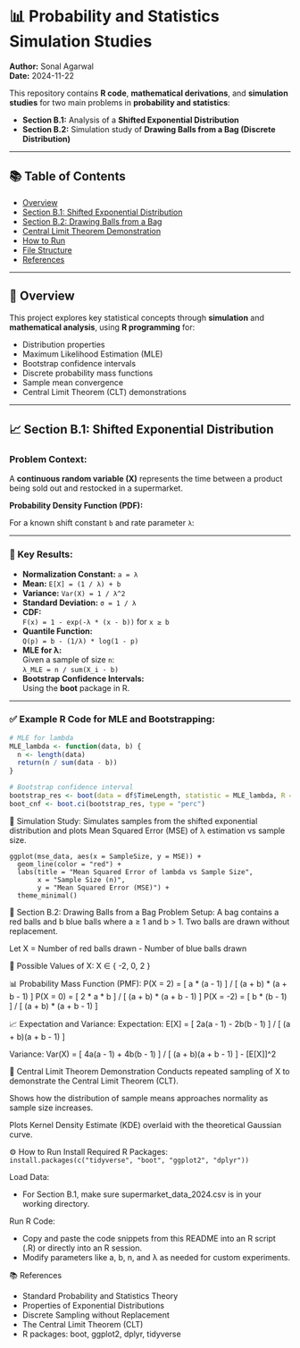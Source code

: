 # 📊 Probability and Statistics Simulation Studies

**Author:** Sonal Agarwal  
**Date:** 2024-11-22

This repository contains **R code**, **mathematical derivations**, and **simulation studies** for two main problems in **probability and statistics**:

- **Section B.1:** Analysis of a **Shifted Exponential Distribution**
- **Section B.2:** Simulation study of **Drawing Balls from a Bag (Discrete Distribution)**

---

## 📚 Table of Contents

- [Overview](#overview)
- [Section B.1: Shifted Exponential Distribution](#section-b1-shifted-exponential-distribution)
- [Section B.2: Drawing Balls from a Bag](#section-b2-drawing-balls-from-a-bag)
- [Central Limit Theorem Demonstration](#central-limit-theorem-demonstration)
- [How to Run](#how-to-run)
- [File Structure](#file-structure)
- [References](#references)

---

## 📝 Overview

This project explores key statistical concepts through **simulation** and **mathematical analysis**, using **R programming** for:

- Distribution properties
- Maximum Likelihood Estimation (MLE)
- Bootstrap confidence intervals
- Discrete probability mass functions
- Sample mean convergence
- Central Limit Theorem (CLT) demonstrations

---

## 📈 Section B.1: Shifted Exponential Distribution

### Problem Context:

A **continuous random variable (X)** represents the time between a product being sold out and restocked in a supermarket.

**Probability Density Function (PDF):**

For a known shift constant `b` and rate parameter `λ`:


---

### 📌 Key Results:

- **Normalization Constant:** `a = λ`
- **Mean:** `E[X] = (1 / λ) + b`
- **Variance:** `Var(X) = 1 / λ^2`
- **Standard Deviation:** `σ = 1 / λ`
- **CDF:**  
  `F(x) = 1 - exp(-λ * (x - b))` for `x ≥ b`
- **Quantile Function:**  
  `Q(p) = b - (1/λ) * log(1 - p)`
- **MLE for λ:**  
  Given a sample of size `n`:  
  `λ_MLE = n / sum(X_i - b)`
- **Bootstrap Confidence Intervals:**  
  Using the **boot** package in R.

---

### ✅ Example R Code for MLE and Bootstrapping:

```r
# MLE for lambda
MLE_lambda <- function(data, b) {
  n <- length(data)
  return(n / sum(data - b))
}

# Bootstrap confidence interval
bootstrap_res <- boot(data = df$TimeLength, statistic = MLE_lambda, R = 10000)
boot_cnf <- boot.ci(bootstrap_res, type = "perc")
```

🎯 Simulation Study:
Simulates samples from the shifted exponential distribution and plots Mean Squared Error (MSE) of λ estimation vs sample size.
```
ggplot(mse_data, aes(x = SampleSize, y = MSE)) +
  geom_line(color = "red") +
  labs(title = "Mean Squared Error of lambda vs Sample Size",
       x = "Sample Size (n)",
       y = "Mean Squared Error (MSE)") +
  theme_minimal()
```

🎲 Section B.2: Drawing Balls from a Bag
Problem Setup:
A bag contains a red balls and b blue balls where a ≥ 1 and b > 1.
Two balls are drawn without replacement.

Let X = Number of red balls drawn - Number of blue balls drawn

📌 Possible Values of X:
X ∈ { -2, 0, 2 }

📊 Probability Mass Function (PMF):
P(X = 2) = [ a * (a - 1) ] / [ (a + b) * (a + b - 1) ]
P(X = 0) = [ 2 * a * b ] / [ (a + b) * (a + b - 1) ]
P(X = -2) = [ b * (b - 1) ] / [ (a + b) * (a + b - 1) ]

📈 Expectation and Variance:
Expectation:
E[X] = [ 2a(a - 1) - 2b(b - 1) ] / [ (a + b)(a + b - 1) ]

Variance:
Var(X) = [ 4a(a - 1) + 4b(b - 1) ] / [ (a + b)(a + b - 1) ] - [E[X]]^2

📏 Central Limit Theorem Demonstration
Conducts repeated sampling of X to demonstrate the Central Limit Theorem (CLT).

Shows how the distribution of sample means approaches normality as sample size increases.

Plots Kernel Density Estimate (KDE) overlaid with the theoretical Gaussian curve.


⚙️ How to Run
Install Required R Packages:
```install.packages(c("tidyverse", "boot", "ggplot2", "dplyr"))```

Load Data:
- For Section B.1, make sure supermarket_data_2024.csv is in your working directory.

Run R Code:
- Copy and paste the code snippets from this README into an R script (.R) or directly into an R session.
- Modify parameters like a, b, n, and λ as needed for custom experiments.

📚 References
- Standard Probability and Statistics Theory
- Properties of Exponential Distributions
- Discrete Sampling without Replacement
- The Central Limit Theorem (CLT)
- R packages: boot, ggplot2, dplyr, tidyverse



